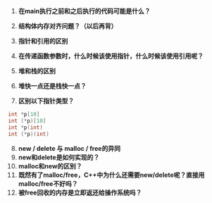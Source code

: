 

1. **在main执行之前和之后执行的代码可能是什么？**

2. **结构体内存对齐问题？（以后再背）**


3. **指针和引用的区别**
4. **在传递函数参数时，什么时候该使用指针，什么时候该使用引用呢？**

5. **堆和栈的区别**
6. **堆快一点还是栈快一点？**

7. **区别以下指针类型？**
```C
int *p[10]
int (*p)[10]
int *p(int)
int (*p)(int)
```

8. **new / delete 与 malloc / free的异同**
9. **new和delete是如何实现的？**
10. **malloc和new的区别？**
11. **既然有了malloc/free，C++中为什么还需要new/delete呢？直接用malloc/free不好吗？**
12. **被free回收的内存是立即返还给操作系统吗？**